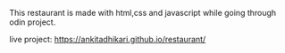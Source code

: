 This restaurant is made with html,css and javascript while going through odin project.

live project: https://ankitadhikari.github.io/restaurant/
